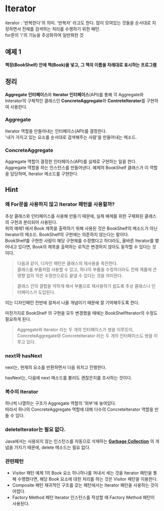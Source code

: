 # Iterator 

iterator : '반복한다'의 의미. '반복자' 라고도 한다.
많이 모여있는 것들을 순서대로 지정하면서 전체를 검색하는 처리를 수행하기 위한 패턴.  
for문의 'i'의 기능을 추상화하여 일반화한 것

## 예제 1

**책장(BookShelf) 안에 책(Book)을 넣고, 그 책의 이름을 차례대로 표시하는 프로그램**


## 정리

**Aggregate 인터페이스**와 **Iterator 인터페이스**(API)를 통해 각 Aggregate와 Interator의 구체적인 클래스인 **ConcreteAggregate**와 **ContreteIterator**를 구현하여 사용한다.

### Aggregate

Iterator 역할을 만들어내는 인터페이스(API)를 결정한다.  
'내가 가지고 있는 요소를 순서대로 검색해주는 사람'을 만들어내는 메소드.

### ConcreteAggregate

Aggregate 역할이 결정한 인터페이스(API)를 실제로 구현하는 일을 한다.  
Aggregate 역할을 하는 인스턴스를 만들어낸다. 예제의 BookShelf  클래스가 이 역할을 담당하며, Iterator 메소드를 구현한다. 

## Hint

### 왜 For문을 사용하지 않고 Iterator 패턴을 사용할까?

추상 클래스와 인터페이스를 사용해 만들기 때문에, 실제 예제를 위한 구체화된 클래스의 구현과 분리되어 사용된다.  
위의 예제1 에서 Book 제목을 출력하기 위해 사용된 것은 BookShelf의 메소드가 아닌 Iterator의 메소드. BookShelf의 구현에는 의존하지 않는다는 말이다.  
BookShelf를 구현한 사람이 해당 구현체를 수정했다고 하더라도, 올바른 Iterator를 뱉어내고 있다면, Book의 제목을 출력하는 로직은 변경하지 않아도 동작할 수 있다는 것이다.

> 다음과 같이, 디자인 패턴은 클래스의 재사용을 촉진한다.  
> 클래스를 부품처럼 사용할 수 있고, 하나의 부품을 수정하더라도 전체 제품에 큰 영향 없이 작은 수정만으로도 끝낼 수 있다는 것을 의미한다.

> 클래스 간의 결합을 약하게 해서 부품으로 재사용하기 쉽도록 추상 클래스나 인터페이스가 도입된다.

이는 디자인패턴 전반에 걸쳐서 나올 개념이기 때문에 잘 기억해두도록 한다.

마찬가지로 BookShelf 의 구현을 모두 변경했을 때에는 BookShelfIterator의 수정도 필요하게 된다. 

> Aggregate와 Iterator 라는 두 개의 인터페이스가 쌍을 이루듯이, ConcreteAggregate와 ConcreteIterator 라는 두 개의 인터페이스도 쌍을 이루고 있다.

### next와 hasNext

next는, 현재의 요소를 반환하면서 다음 위치고 진행한다.

hasNext는, 다음에 next 메소드를 불러도 괜찮은지를 조사하는 것이다.

### 복수의 Iterator

하나씩 나열하는 구조가 Aggregate 역할의 '외부'에 놓여있다.  
따라서 하나의 ConcreteAggregate 역할에 대해 다수의 ConcreteIterator 역할을 만들 수 있다.

### deleteIterator는 필요 없다.

Java에서는 사용되지 않는 인스턴스를 자동으로 삭제하는 [**Garbage Collection**](https://ko.wikipedia.org/wiki/%EC%93%B0%EB%A0%88%EA%B8%B0_%EC%88%98%EC%A7%91_(%EC%BB%B4%ED%93%A8%ED%84%B0_%EA%B3%BC%ED%95%99)) 의 개념을 가지기 때문에, delete 메소드는 필요 없다. 

### 관련패턴

* Visitor 패턴
  예제 1의 Book 요소 하나하나를 꺼내서 세는 것을 Iterator 패턴을 통해 수행했다면, 해당 Book 요소에 대한 처리를 하는 것은 Visitor 패턴을 이용한다.
* Composite 패턴
  재귀적인 구조를 갖는 패턴에서는 Iterator 패턴을 사용하는 것이 어렵다.
* Factory Method 패턴
  Iterator 인스턴스를 작성할 때 Factory Method 패턴이 사용된다. 

